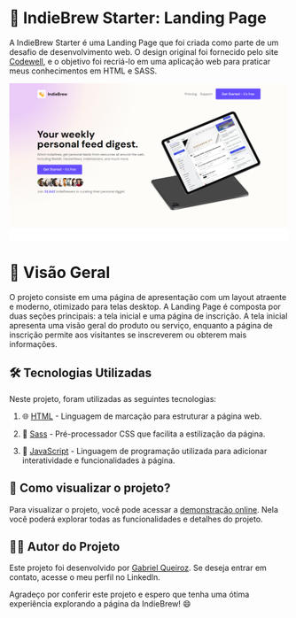 # 🚀 IndieBrew Starter: Landing Page 

A IndieBrew Starter é uma Landing Page que foi criada como parte de um desafio de desenvolvimento web. O design original foi fornecido pelo site [Codewell](https://www.codewell.cc/), e o objetivo foi recriá-lo em uma aplicação web para praticar meus conhecimentos em HTML e SASS.

![Tela Desktop](./Design/Captura%20de%20Tela%20(13).png)

# 🌟 Visão Geral
O projeto consiste em uma página de apresentação com um layout atraente e moderno, otimizado para telas desktop. A Landing Page é composta por duas seções principais: a tela inicial e uma página de inscrição. A tela inicial apresenta uma visão geral do produto ou serviço, enquanto a página de inscrição permite aos visitantes se inscreverem ou obterem mais informações. 

## 🛠️ Tecnologias Utilizadas
Neste projeto, foram utilizadas as seguintes tecnologias:

1. 🌐 [HTML](https://developer.mozilla.org/en-US/docs/Web/HTML) - Linguagem de marcação para estruturar a página web.

2. 💅 [Sass](https://sass-lang.com/) - Pré-processador CSS que facilita a estilização da página.

3. 🧪 [JavaScript](https://developer.mozilla.org/pt-BR/docs/Web/JavaScript) - Linguagem de programação utilizada para adicionar interatividade e funcionalidades à página.

## 👀 Como visualizar o projeto?

Para visualizar o projeto, você pode acessar a [demonstração online](https://indie-brew-starter.vercel.app/). Nela você poderá explorar todas as funcionalidades e detalhes do projeto.

## 👨‍💻 Autor do Projeto

Este projeto foi desenvolvido por [Gabriel Queiroz](https://www.linkedin.com/in/gabriel-queiroz-7a1428212/). Se deseja entrar em contato, acesse o meu perfil no LinkedIn.

Agradeço por conferir este projeto e espero que tenha uma ótima experiência explorando a página da IndieBrew! 😄

